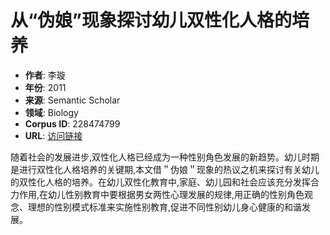 # 从“伪娘”现象探讨幼儿双性化人格的培养

- **作者**: 李璇
- **年份**: 2011
- **来源**: Semantic Scholar
- **领域**: Biology
- **Corpus ID**: 228474799
- **URL**: [访问链接](https://api.semanticscholar.org/CorpusID:228474799)

随着社会的发展进步,双性化人格已经成为一种性别角色发展的新趋势。幼儿时期是进行双性化人格培养的关键期,本文借＂伪娘＂现象的热议之机来探讨有关幼儿的双性化人格的培养。在幼儿双性化教育中,家庭、幼儿园和社会应该充分发挥合力作用,在幼儿性别教育中要根据男女两性心理发展的规律,用正确的性别角色观念、理想的性别模式标准来实施性别教育,促进不同性别幼儿身心健康的和谐发展。